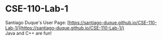 # CSE-110-Lab-1
Santiago Duque's User Page: [https://santiago-duque.github.io/CSE-110-Lab-1/](https://santiago-duque.github.io/CSE-110-Lab-1/)  
Java and C++ are fun!
